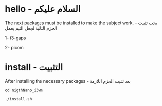 # hello - السلام عليكم


The next packages must be installed to make the subject work. - يجب تثبيت الحزم التالية لجعل الثيم يعمل

1- i3-gaps

2- picom


# install - التثبيت
 After installing the necessary packages -
بعد تثبيت الحزم اللازمة

```
cd nigthNano_i3wm

./install.sh

```
